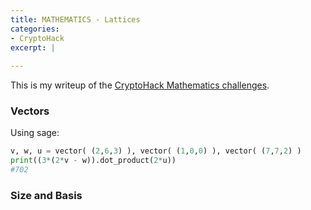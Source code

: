 ```yaml
---
title: MATHEMATICS - Lattices
categories:
- CryptoHack
excerpt: |
  
---
```


This is my writeup of the [CryptoHack Mathematics challenges](https://cryptohack.org/challenges/maths/).

### Vectors

Using sage:

```python
v, w, u = vector( (2,6,3) ), vector( (1,0,0) ), vector( (7,7,2) )
print((3*(2*v - w)).dot_product(2*u))
#702
```

### Size and Basis

